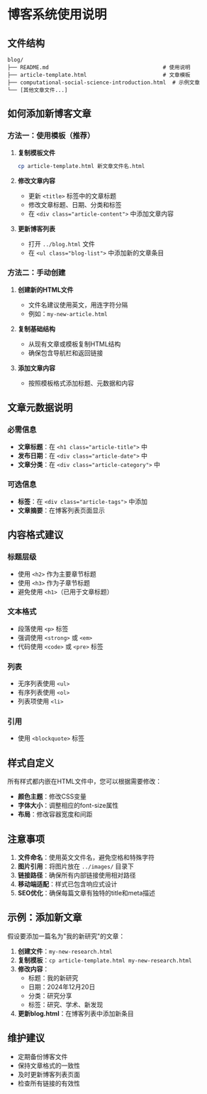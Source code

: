 # 博客系统使用说明

## 文件结构

```
blog/
├── README.md                                    # 使用说明
├── article-template.html                        # 文章模板
├── computational-social-science-introduction.html  # 示例文章
└── [其他文章文件...]
```

## 如何添加新博客文章

### 方法一：使用模板（推荐）

1. **复制模板文件**
   ```bash
   cp article-template.html 新文章文件名.html
   ```

2. **修改文章内容**
   - 更新 `<title>` 标签中的文章标题
   - 修改文章标题、日期、分类和标签
   - 在 `<div class="article-content">` 中添加文章内容

3. **更新博客列表**
   - 打开 `../blog.html` 文件
   - 在 `<ul class="blog-list">` 中添加新的文章条目

### 方法二：手动创建

1. **创建新的HTML文件**
   - 文件名建议使用英文，用连字符分隔
   - 例如：`my-new-article.html`

2. **复制基础结构**
   - 从现有文章或模板复制HTML结构
   - 确保包含导航栏和返回链接

3. **添加文章内容**
   - 按照模板格式添加标题、元数据和内容

## 文章元数据说明

### 必需信息
- **文章标题**：在 `<h1 class="article-title">` 中
- **发布日期**：在 `<div class="article-date">` 中
- **文章分类**：在 `<div class="article-category">` 中

### 可选信息
- **标签**：在 `<div class="article-tags">` 中添加
- **文章摘要**：在博客列表页面显示

## 内容格式建议

### 标题层级
- 使用 `<h2>` 作为主要章节标题
- 使用 `<h3>` 作为子章节标题
- 避免使用 `<h1>`（已用于文章标题）

### 文本格式
- 段落使用 `<p>` 标签
- 强调使用 `<strong>` 或 `<em>`
- 代码使用 `<code>` 或 `<pre>` 标签

### 列表
- 无序列表使用 `<ul>`
- 有序列表使用 `<ol>`
- 列表项使用 `<li>`

### 引用
- 使用 `<blockquote>` 标签

## 样式自定义

所有样式都内嵌在HTML文件中，您可以根据需要修改：

- **颜色主题**：修改CSS变量
- **字体大小**：调整相应的font-size属性
- **布局**：修改容器宽度和间距

## 注意事项

1. **文件命名**：使用英文文件名，避免空格和特殊字符
2. **图片引用**：将图片放在 `../images/` 目录下
3. **链接路径**：确保所有内部链接使用相对路径
4. **移动端适配**：样式已包含响应式设计
5. **SEO优化**：确保每篇文章有独特的title和meta描述

## 示例：添加新文章

假设要添加一篇名为"我的新研究"的文章：

1. **创建文件**：`my-new-research.html`
2. **复制模板**：`cp article-template.html my-new-research.html`
3. **修改内容**：
   - 标题：我的新研究
   - 日期：2024年12月20日
   - 分类：研究分享
   - 标签：研究、学术、新发现
4. **更新blog.html**：在博客列表中添加新条目

## 维护建议

- 定期备份博客文件
- 保持文章格式的一致性
- 及时更新博客列表页面
- 检查所有链接的有效性
